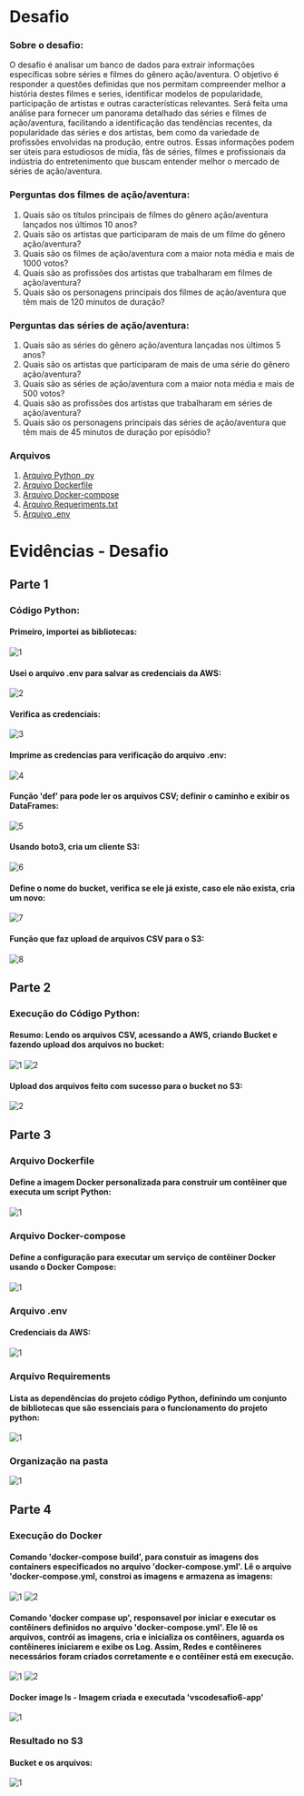 
# Desafio
### Sobre o desafio:
O desafio é analisar um banco de dados para extrair informações específicas sobre séries e filmes do gênero ação/aventura. O objetivo é responder a questões definidas que nos permitam compreender melhor a história destes filmes e series, identificar modelos de popularidade, participação de artistas e outras características relevantes. 
Será feita uma análise para fornecer um panorama detalhado das séries e filmes de ação/aventura, facilitando a identificação das tendências recentes, da popularidade das séries e dos artistas, bem como da variedade de profissões envolvidas na produção, entre outros. Essas informações podem ser úteis para estudiosos de mídia, fãs de séries, filmes e profissionais da indústria do entretenimento que buscam entender melhor o mercado de séries de ação/aventura.

### Perguntas dos filmes de ação/aventura:

1. Quais são os títulos principais de filmes do gênero ação/aventura lançados nos últimos 10 anos?
2. Quais são os artistas que participaram de mais de um filme do gênero ação/aventura?
3. Quais são os filmes de ação/aventura com a maior nota média e mais de 1000 votos?
4. Quais são as profissões dos artistas que trabalharam em filmes de ação/aventura?  
5. Quais são os personagens principais dos filmes de ação/aventura que têm mais de 120 minutos de duração?

### Perguntas das séries de ação/aventura:

1. Quais são as séries do gênero ação/aventura lançadas nos últimos 5 anos?
2. Quais são os artistas que participaram de mais de uma série do gênero ação/aventura?
3. Quais são as séries de ação/aventura com a maior nota média e mais de 500 votos?
4. Quais são as profissões dos artistas que trabalharam em séries de ação/aventura?
5. Quais são os personagens principais das séries de ação/aventura que têm mais de 45 minutos de duração por episódio?


### Arquivos  
1. [Arquivo Python .py](../Desafio/teste.py)
2. [Arquivo Dockerfile](../Desafio/Dockerfile)
3. [Arquivo Docker-compose](../Desafio/docker-compose.yml)
4. [Arquivo Requeriments.txt](../Desafio/requirements.txt)
5. [Arquivo .env](../Desafio/.env)

# Evidências - Desafio
## Parte 1
### Código Python: 


#### Primeiro, importei as bibliotecas:

![1](../evidencias/desafio/python/1.png)

#### Usei o arquivo .env para salvar as credenciais da AWS: 

![2](../evidencias/desafio/python/2.png)

#### Verifica as credenciais:

![3](../evidencias/desafio/python/3.png)

#### Imprime as credencias para verificação do arquivo .env: 

![4](../evidencias/desafio/python/4.png)

#### Função 'def' para pode ler os arquivos CSV; definir o caminho e exibir os DataFrames:

![5](../evidencias/desafio/python/5.png)

#### Usando boto3, cria um cliente S3:

![6](../evidencias/desafio/python/6.png)

#### Define o nome do bucket, verifica se ele já existe, caso ele não exista, cria um novo:

![7](../evidencias/desafio/python/7.png)

#### Função que faz upload de arquivos CSV para o S3:

![8](../evidencias/desafio/python/8.png)


## Parte 2
### Execução do Código Python: 



#### Resumo: Lendo os arquivos CSV, acessando a AWS, criando Bucket e fazendo upload dos arquivos no bucket: 

![1](../evidencias/desafio/execucaopython/1.png)
![2](../evidencias/desafio/execucaopython/2.png)

#### Upload dos arquivos feito com sucesso para o bucket no S3:

![2](../evidencias/desafio/execucaopython/3.png)


## Parte 3
### Arquivo Dockerfile
#### Define a imagem Docker personalizada para construir um contêiner que executa um script Python:

![1](../evidencias/desafio/outros/dockerfile.png)

### Arquivo Docker-compose
#### Define a configuração para executar um serviço de contêiner Docker usando o Docker Compose:

![1](../evidencias/desafio/outros/dockercompose.png)

### Arquivo .env
#### Credenciais da AWS:

![1](../evidencias/desafio/outros/env.png)

### Arquivo Requirements
#### Lista as dependências do projeto código Python, definindo um conjunto de bibliotecas que são essenciais para o funcionamento do projeto python:

![1](../evidencias/desafio/outros/requirements.png)

### Organização na pasta

![1](../evidencias/desafio/outros/organizacao.png)

## Parte 4
### Execução do Docker

#### Comando 'docker-compose build', para constuir as imagens dos containers especificados no arquivo 'docker-compose.yml'. Lê o arquivo 'docker-compose.yml, constroi as imagens e armazena as imagens:

![1](../evidencias/desafio/dockerexecucao/1.png)
![2](../evidencias/desafio/dockerexecucao/2.png)

#### Comando 'docker compase up', responsavel por iniciar e executar os contêiners definidos no arquivo 'docker-compose.yml'. Ele lê os arquivos, contrói as imagens, cria e inicializa os contêiners, aguarda os  contêineres iniciarem e exibe os Log. Assim, Redes e contêineres necessários foram criados corretamente e o contêiner está em execução.

![1](../evidencias/desafio/dockerexecucao/3.png)
![2](../evidencias/desafio/dockerexecucao/4.png)

#### Docker image ls - Imagem criada e executada 'vscodesafio6-app'

![1](../evidencias/desafio/dockerexecucao/5.png)
      
### Resultado no S3
#### Bucket e os arquivos:

![1](../evidencias/desafio/s3/1.png)
